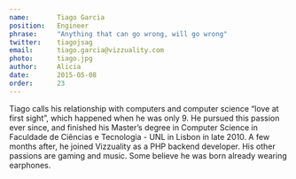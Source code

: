 ```yaml
---
name:       Tiago Garcia
position:   Engineer
phrase:     "Anything that can go wrong, will go wrong"
twitter:    tiagojsag
email:      tiago.garcia@vizzuality.com
photo:      tiago.jpg
author:     Alicia
date:       2015-05-08
order:      23
---
```


 Tiago calls his relationship with computers and computer science “love at first sight”, which happened when he was only 9. He pursued this passion ever since, and finished his Master’s degree in Computer Science in Faculdade de Ciências e Tecnologia - UNL in Lisbon in late 2010. A few months after, he joined Vizzuality as a PHP backend developer. His other passions are gaming and music. Some believe he was born already wearing earphones.
